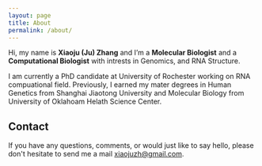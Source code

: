 ```yaml
---
layout: page
title: About
permalink: /about/
---
```


Hi, my name is __Xiaoju (Ju) Zhang__ and I’m a __Molecular Biologist__ and a __Computational Biologist__ with 
intrests in Genomics, and RNA Structure.

I am currently a PhD candidate at University of Rochester working on RNA compuational field. Previously, 
I earned my mater degrees in Human Genetics from Shanghai Jiaotong University and Molecular Biology from 
University of Oklahoam Helath Science Center. 


## Contact

If you have any questions, comments, or would just like to say hello, please don't hesitate to send me a 
mail [xiaojuzh@gmail.com](mailto:xiaojuzh@gmail.com).